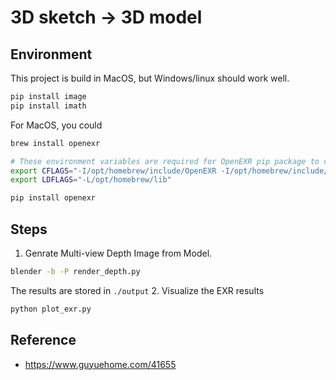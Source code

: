 # 3D sketch -> 3D model

## Environment
This project is build in MacOS, but Windows/linux should work well.
```bash
pip install image
pip install imath
```

For MacOS, you could
```bash
brew install openexr

# These environment variables are required for OpenEXR pip package to compile
export CFLAGS="-I/opt/homebrew/include/OpenEXR -I/opt/homebrew/include/Imath -std=c++11"
export LDFLAGS="-L/opt/homebrew/lib"

pip install openexr
```


## Steps

1. Genrate Multi-view Depth Image from Model.
```bash
blender -b -P render_depth.py
```
The results are stored in `./output`
2. Visualize the EXR results
```bash
python plot_exr.py
```


## Reference

+ https://www.guyuehome.com/41655